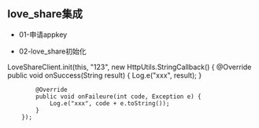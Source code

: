 ## love_share集成




* 01-申请appkey


* 02-love_share初始化

LoveShareClient.init(this, "123", new HttpUtils.StringCallback() {
            @Override
            public void onSuccess(String result) {
                Log.e("xxx", result);
            }

            @Override
            public void onFaileure(int code, Exception e) {
                Log.e("xxx", code + e.toString());
            }
        });